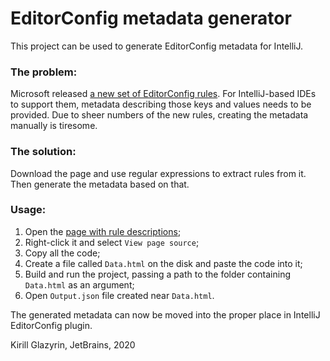 # EditorConfig metadata generator

This project can be used to generate EditorConfig metadata for IntelliJ.

### The problem:
Microsoft released [a new set of EditorConfig rules](https://docs.microsoft.com/en-us/visualstudio/ide/editorconfig-formatting-conventions).
For IntelliJ-based IDEs to support them, metadata describing those keys and values needs to be provided.
Due to sheer numbers of the new rules, creating the metadata manually is tiresome.

### The solution:
Download the page and use regular expressions to extract rules from it.
Then generate the metadata based on that.

### Usage:
1. Open the [page with rule descriptions](https://docs.microsoft.com/en-us/visualstudio/ide/editorconfig-formatting-conventions);
2. Right-click it and select `View page source`;
3. Copy all the code;
4. Create a file called `Data.html` on the disk and paste the code into it;
5. Build and run the project, passing a path to the folder containing `Data.html` as an argument;
6. Open `Output.json` file created near `Data.html`.

The generated metadata can now be moved into the proper place in IntelliJ EditorConfig plugin.

Kirill Glazyrin, JetBrains, 2020